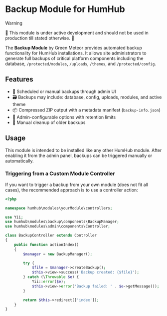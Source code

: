 # Backup Module for HumHub
> [!WARNING]
> 🚧 This module is under active development and should not be used in production till stated otherwise. 🚧

The **Backup Module** by Green Meteor provides automated backup functionality for HumHub installations. It allows site administrators to generate full backups of critical platform components including the database, `/protected/modules`, `/uploads`, `/themes`, and `/protected/config`.

## Features

- 🔁 Scheduled or manual backups through admin UI
- 🗃️ Backups may include: database, config, uploads, modules, and active theme
- 📦 Compressed ZIP output with a metadata manifest (`backup-info.json`)
- 🔧 Admin-configurable options with retention limits
- 🧹 Manual cleanup of older backups

## Usage
This module is intended to be installed like any other HumHub module. After enabling it from the admin panel, backups can be triggered manually or automatically.

### Triggering from a Custom Module Controller
If you want to trigger a backup from your own module (does not fit all cases), the recommended approach is to use a controller action:

```php
<?php

namespace humhub\modules\yourModule\controllers;

use Yii;
use humhub\modules\backup\components\BackupManager;
use humhub\modules\admin\components\Controller;

class BackupController extends Controller
{
    public function actionIndex()
    {
        $manager = new BackupManager();

        try {
            $file = $manager->createBackup();
            $this->view->success('Backup created: {$file}');
        } catch (\Throwable $e) {
            Yii::error($e);
            $this->view->error('Backup failed: ' . $e->getMessage());
        }

        return $this->redirect(['index']);
    }
}
```
